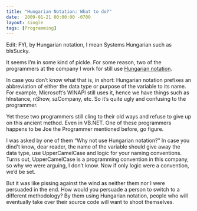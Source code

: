 ```yaml
---
title: "Hungarian Notation: What to do?"
date:  2009-01-21 00:00:00 -0700
layout: single
tags: [Programming]
---
```


Edit: FYI, by Hungarian notation, I mean Systems Hungarian such as bIsSucky.

It seems I’m in some kind of pickle. For some reason, two of the programmers at the company I work for still use [Hungarian notation](https://web.archive.org/web/20090206202204/http://en.wikipedia.org/wiki/Hungarian_notation).

In case you don’t know what that is, in short: Hungarian notation prefixes an abbreviation of either the data type or purpose of the variable to its name. For example, Microsoft’s WINAPI still uses it, hence we have things such as hInstance, nShow, szCompany, etc. So it’s quite ugly and confusing to the programmer.

Yet these two programmers still cling to their old ways and refuse to give up on this ancient method. Even in VB.NET. One of these programmers happens to be Joe the Programmer mentioned before, go figure.

I was asked by one of them “Why not use Hungarian notation?” In case you dind’t know, dear reader, the name of the variable should give away the data type, use UpperCamelCase and logic for your naming conventions. Turns out, UpperCamelCase is a programming convention in this company, so why we were arguing, I don’t know. Now if only logic were a convention, we’d be set.

But it was like pissing against the wind as neither them nor I were persuaded in the end. How would you persuade a person to switch to a different methodology? By them using Hungarian notation, people who will eventually take over their source code will want to shoot themselves.
